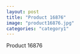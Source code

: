 ```yaml
---
layout: post
title: "Product 16876"
image: "product16876.jpg"
categories: "category1"
---
```

Product 16876
